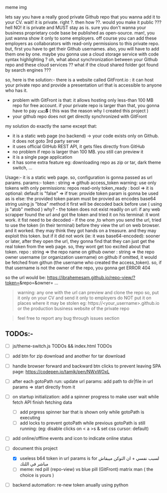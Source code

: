 meme img

lets say you have a really good private Github repo that you wanna add it to your CV.
wait! it is private. right ?. then how ??. would you make it public ???
hell NO! it is private and MUST stay as is. sure you don't wanna your business proprietary code base be published as open-source.
man!, you just wanna show it only to some employers.
off course you can add these employers as collaborators with read-only permissions to this private repo.
but, first you have to get their Github usernames. also, you will have to add them one by one.
maybe you gonna use a cloud storage service with code syntax highlighting ?
oh, what about synchronization between your Github repo and these cloud services ??
what if the cloud shared folder got found by search engines ???

so, here is the solution:-
there is a website called GitFront.io : it can host your private repo and provide a presentation url that is accessible to anyone who has it.
- problem with GitFront is that: it allows hosting only less-than 100 MB repo for free account.
    if your private repo is larger than that, you gonna have to pay 💵💵💲
    ( this was the reason why I created this project )
- your github repo does not get directly synchronized with GitFront

my solution do exactly the same except that:
- it is a static web page (no backend) -> your code exists only on Github. it does not goto 3rd party server
- it uses official GitHub REST API, it gets files directly from GitHub
- no problem if repo is larger than 100 MB. you still can preview it
- it is a single page application
- it has some extra feature eg: downloading repo as zip or tar, dark theme switch, ...

Usage:-
it is a static web page. so, configuration is gonna passed as url params.
params:-
token : string => github access_token
    warning: use only tokens with only permissions: repos read-only
token_ready : bool => it is optional: default is "false" =>
    if true: provide token param is gonna be used as is
    else:
        the provided token param must be provied as encodes base64 string using js "btoa" method
        it first will be decoded back before use ( using js "atob" method )
        why?
            - the token does not exist readily on url:
                if any web scrapper found the url and got the token and tried it on his terminal:
                    it wont work. it fist need to be decoded
            - if the one ,to whom you send the url, tried to use the token (in their terminal) before they view the url on web browser. and it worked.
                they may think they got hands on a treasure. and they may exploit this token.
                but if it did not work (ie: it was base64-encoded): sooner or later, after they open the url,
                    they gonna find that they can just get the real token from the web page.
                    so, they wont get too excited about that token.
repo : string => the repo name on github
owner : string => the repo owner username (or organization username) on github
                  if omitted, it would be fetched from githun (the username who created the access_token).
                              so, if that username is not the owner of the repo, you gonna get ERROR 404

so the url would be: https://ibrahemesam.github.io/repo-view/?token=<token>&repo=<repo-name>&owner=<owner-username>
...


> warning: any one with the url can preview and clone the repo
>          so, put it only on your CV and send it only to employers
>              do NOT put it on places where it may be stolen eg: https://<your_username>.github.io
                    or the production business website of the private repo

> feel free to report any bug through issues section

## TODOs:-

- [ ] js/theme-switch.js TODOs && index.html TODOs
- [ ] add btn for zip download and another for tar download

- [ ] handle browser forward and backward btn clicks to prevent leaving SPA page: https://codepen.io/tamjk/pen/NWxWOxL
- [ ] after each gotoPath run: update url params: add path to dir|file in url params => start directly from it

- [ ] on startup initialization: add a spinner progress to make user wait while fetch API finish fetching data
    - [ ] add prgress spinner bar that is shown only while gotoPath is executing
    - [ ] add locks to prevent gotoPath while previous gotoPath is still running: (eg: disable clicks on < a >s & set css cursor: default)

- [ ] add online/offline events and icon to indicate online status

- [ ] document this project
    - [x] useless b64 token in url params is for لسبب نفسي + ان التوكن ميبقاش مباشر في اللنك
    - [ ] meme: red pill (repo-view) vs blue pill (GitFront) matrix man ( the choice is yours )

- [ ] backend automation: re-new token anually using python
